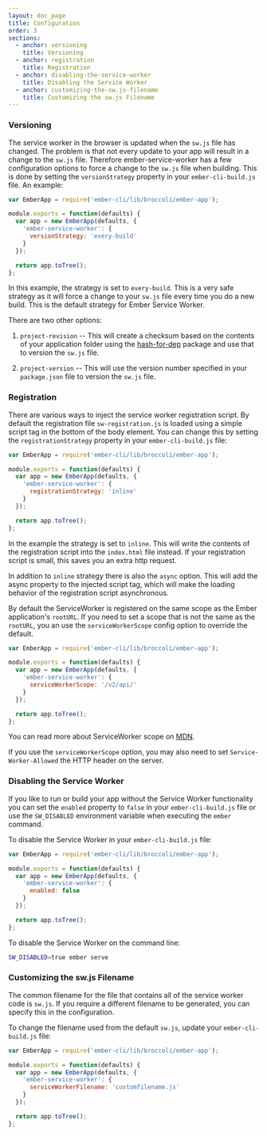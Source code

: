 ```yaml
---
layout: doc_page
title: Configuration
order: 3
sections:
  - anchor: versioning
    title: Versioning
  - anchor: registration
    title: Registration
  - anchor: disabling-the-service-worker
    title: Disabling the Service Worker
  - anchor: customizing-the-sw.js-filename
    title: Customizing the sw.js Filename
---
```


### Versioning

The service worker in the browser is updated when the `sw.js` file has changed.
The problem is that not every update to your app will result in a change to the
`sw.js` file. Therefore ember-service-worker has a few configuration options to
force a change to the `sw.js` file when building. This is done by setting the
`versionStrategy` property in your `ember-cli-build.js` file. An example:

```js
var EmberApp = require('ember-cli/lib/broccoli/ember-app');

module.exports = function(defaults) {
  var app = new EmberApp(defaults, {
    'ember-service-worker': {
      versionStrategy: 'every-build'
    }
  });

  return app.toTree();
};
```

In this example, the strategy is set to `every-build`. This is a very safe
strategy as it will force a change to your `sw.js` file every time you do a
new build. This is the default strategy for Ember Service Worker.

There are two other options:

1. `project-revision` --  This will create a checksum based on the contents of
your application folder using the [hash-for-dep](https://github.com/stefanpenner/hash-for-dep)
package and use that to version the `sw.js` file.

1. `project-version` -- This will use the version number specified in your
`package.json` file to version the `sw.js` file.

### Registration

There are various ways to inject the service worker registration script. By
default the registration file `sw-registration.js` is loaded using a simple
script tag in the bottom of the body element. You can change this by setting the
`registrationStrategy` property in your `ember-cli-build.js` file:

```js
var EmberApp = require('ember-cli/lib/broccoli/ember-app');

module.exports = function(defaults) {
  var app = new EmberApp(defaults, {
    'ember-service-worker': {
      registrationStrategy: 'inline'
    }
  });

  return app.toTree();
};
```

In the example the strategy is set to `inline`. This will write the contents of
the registration script into the `index.html` file instead. If your registration
script is small, this saves you an extra http request.

In addition to `inline` strategy there is also the `async` option. This will add
the async property to the injected script tag, which will make the loading
behavior of the registration script asynchronous.

By default the ServiceWorker is registered on the same scope as the Ember
application's `rootURL`. If you need to set a scope that is not the same as the
`rootURL`, you an use the `serviceWorkerScope` config option to override the
default.

```js
var EmberApp = require('ember-cli/lib/broccoli/ember-app');

module.exports = function(defaults) {
  var app = new EmberApp(defaults, {
    'ember-service-worker': {
      serviceWorkerScope: '/v2/api/'
    }
  });

  return app.toTree();
};
```

You can read more about ServiceWorker scope on [MDN](https://developer.mozilla.org/en-US/docs/Web/API/Service_Worker_API/Using_Service_Workers#Enter_service_workers).

If you use the `serviceWorkerScope` option, you may also need to set
`Service-Worker-Allowed` the HTTP header on the server.

### Disabling the Service Worker

If you like to run or build your app without the Service Worker functionality
you can set the `enabled` property to `false` in your `ember-cli-build.js` file or
use the `SW_DISABLED` environment variable when executing the `ember`
command.

To disable the Service Worker in your `ember-cli-build.js` file:

```js
var EmberApp = require('ember-cli/lib/broccoli/ember-app');

module.exports = function(defaults) {
  var app = new EmberApp(defaults, {
    'ember-service-worker': {
      enabled: false
    }
  });

  return app.toTree();
};
```

To disable the Service Worker on the command line:

```sh
SW_DISABLED=true ember serve
```

### Customizing the sw.js Filename

The common filename for the file that contains all of the service worker code is `sw.js`. If you require a different filename to be generated, you can specify this in the configuration.

To change the filename used from the default `sw.js`, update your `ember-cli-build.js` file:

```js
var EmberApp = require('ember-cli/lib/broccoli/ember-app');

module.exports = function(defaults) {
  var app = new EmberApp(defaults, {
    'ember-service-worker': {
      serviceWorkerFilename: 'customfilename.js'
    }
  });

  return app.toTree();
};
```
